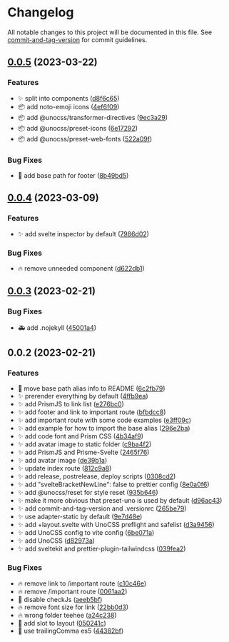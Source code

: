 # Changelog

All notable changes to this project will be documented in this file. See [commit-and-tag-version](https://github.com/absolute-version/commit-and-tag-version) for commit guidelines.

## [0.0.5](https://github.com/henrikvilhelmberglund/sveltekit-unocss-template/compare/v0.0.4...v0.0.5) (2023-03-22)


### Features

* :sparkles: split into components ([d8f6c65](https://github.com/henrikvilhelmberglund/sveltekit-unocss-template/commit/d8f6c659d626a9b223a6cc64e07e08e639331a47))
* :package: add noto-emoji icons ([4ef6f09](https://github.com/henrikvilhelmberglund/sveltekit-unocss-template/commit/4ef6f09483d51b08a0fec41a1380fac942361d61))
* :package: add @unocss/transformer-directives ([9ec3a29](https://github.com/henrikvilhelmberglund/sveltekit-unocss-template/commit/9ec3a29aea80fbabbb7ea87170c1462f1913fc26))
* :package: add @unocss/preset-icons ([6e17292](https://github.com/henrikvilhelmberglund/sveltekit-unocss-template/commit/6e1729204314f31031400eb0173a3d3c817d6f86))
* :package: add @unocss/preset-web-fonts ([522a09f](https://github.com/henrikvilhelmberglund/sveltekit-unocss-template/commit/522a09f9fd8d97a642caa9382a30b9f9d89aa571))


### Bug Fixes

* :bug: add base path for footer ([8b49bd5](https://github.com/henrikvilhelmberglund/sveltekit-unocss-template/commit/8b49bd5279e8a2048f1caee93541fe6ad8516cac))

## [0.0.4](https://github.com/henrikvilhelmberglund/sveltekit-unocss-template/compare/v0.0.3...v0.0.4) (2023-03-09)


### Features

* :sparkles: add svelte inspector by default ([7986d02](https://github.com/henrikvilhelmberglund/sveltekit-unocss-template/commit/7986d026f4f3afe055f3a259edea28f8abfbf03a))


### Bug Fixes

* :fire: remove unneeded component ([d622db1](https://github.com/henrikvilhelmberglund/sveltekit-unocss-template/commit/d622db1ac00d44b996cc2c2423df55d86bf113fe))

## [0.0.3](https://github.com/henrikvilhelmberglund/sveltekit-unocss-template/compare/v0.0.2...v0.0.3) (2023-02-21)


### Bug Fixes

* :ambulance: add .nojekyll ([45001a4](https://github.com/henrikvilhelmberglund/sveltekit-unocss-template/commit/45001a41a5c934e8c8b824c830bc1de7ae7e8dad))

## 0.0.2 (2023-02-21)


### Features

* :art: move base path alias info to README ([6c2fb79](https://github.com/henrikvilhelmberglund/sveltekit-unocss-template/commit/6c2fb79bab49a47f5eb648675a164a64b4f579d1))
* :sparkles: prerender everything by default ([4ffb9ea](https://github.com/henrikvilhelmberglund/sveltekit-unocss-template/commit/4ffb9eaeeecac8a024d44f0842ef1c1cb75f8a3c))
* :sparkles: add PrismJS to link list ([e276bc0](https://github.com/henrikvilhelmberglund/sveltekit-unocss-template/commit/e276bc0f2c2eac7dfa5feaad03ca87b907e7bad6))
* :sparkles: add footer and link to important route ([bfbdcc8](https://github.com/henrikvilhelmberglund/sveltekit-unocss-template/commit/bfbdcc8db4a4ede68d3c4809b15a52c1ec2fb0f6))
* :sparkles: add important route with some code examples ([e3ff09c](https://github.com/henrikvilhelmberglund/sveltekit-unocss-template/commit/e3ff09c5c54e973e143f0d6acbfe65abd72f0fe0))
* :sparkles: add example for how to import the base alias ([296e2ba](https://github.com/henrikvilhelmberglund/sveltekit-unocss-template/commit/296e2ba4f8d6d1ff22d2f201c433dc0e0072fe3d))
* :sparkles: add code font and Prism CSS ([4b34af9](https://github.com/henrikvilhelmberglund/sveltekit-unocss-template/commit/4b34af9d55cb1cbd9c4a85eb46cd02c05bdc6ac8))
* :sparkles: add avatar image to static folder ([c9ba4f2](https://github.com/henrikvilhelmberglund/sveltekit-unocss-template/commit/c9ba4f2d738b55284423b5239ef99d7e79656e56))
* :sparkles: add PrismJS and Prisme-Svelte ([2465f76](https://github.com/henrikvilhelmberglund/sveltekit-unocss-template/commit/2465f76707763010510f6a5ee0017e395bcaa121))
* :sparkles: add avatar image ([de39b1a](https://github.com/henrikvilhelmberglund/sveltekit-unocss-template/commit/de39b1a9733d3cda81ea3df317cdf8f9fc58dc6f))
* :sparkles: update index route ([812c9a8](https://github.com/henrikvilhelmberglund/sveltekit-unocss-template/commit/812c9a8d9d50c014ae7c090956745a39943f1224))
* :sparkles: add release, postrelease, deploy scripts ([0308cd2](https://github.com/henrikvilhelmberglund/sveltekit-unocss-template/commit/0308cd26c4940410ddd4097000520df8959f1f0a))
* :sparkles: add "svelteBracketNewLine": false to prettier config ([8e0a0f6](https://github.com/henrikvilhelmberglund/sveltekit-unocss-template/commit/8e0a0f6882c597195e44deaa512eab6b3ffd0ff4))
* :sparkles: add @unocss/reset for style reset ([935b646](https://github.com/henrikvilhelmberglund/sveltekit-unocss-template/commit/935b6464524f69a139c10be601349070c4e83e54))
* :sparkles: make it more obvious that preset-uno is used by default ([d96ac43](https://github.com/henrikvilhelmberglund/sveltekit-unocss-template/commit/d96ac434f0d729c37aacdfaf8fe584dc607304cd))
* :sparkles: add commit-and-tag-version and .versionrc ([265be79](https://github.com/henrikvilhelmberglund/sveltekit-unocss-template/commit/265be79b95b0048066ca198f4d292e83eab64139))
* :sparkles: use adapter-static by default ([9e7d48e](https://github.com/henrikvilhelmberglund/sveltekit-unocss-template/commit/9e7d48e6a1458d153e5bed6d8a2839e303f2eb60))
* :sparkles: add +layout.svelte with UnoCSS preflight and safelist ([d3a9456](https://github.com/henrikvilhelmberglund/sveltekit-unocss-template/commit/d3a945662dbdf268309f5a2b196c7d62fa9e24f7))
* :sparkles: add UnoCSS config to vite config ([6be071a](https://github.com/henrikvilhelmberglund/sveltekit-unocss-template/commit/6be071ac50018fa3364e53db018b1425e47d55cc))
* :sparkles: add UnoCSS ([d82973a](https://github.com/henrikvilhelmberglund/sveltekit-unocss-template/commit/d82973a85e4dd658dae4849080539b6a9e10d86d))
* :sparkles: add sveltekit and prettier-plugin-tailwindcss ([039fea2](https://github.com/henrikvilhelmberglund/sveltekit-unocss-template/commit/039fea2e8628dfa0a12cb81fecc9eea56ce5b9f9))


### Bug Fixes

* :fire: remove link to /important route ([c10c46e](https://github.com/henrikvilhelmberglund/sveltekit-unocss-template/commit/c10c46e78b0c8eedd1943f93cc6bd0db6de9142d))
* :fire: remove /important route ([0061aa2](https://github.com/henrikvilhelmberglund/sveltekit-unocss-template/commit/0061aa2b7182679bb9c818a1195cfee66ed73950))
* :bug: disable checkJs ([aeeb5bf](https://github.com/henrikvilhelmberglund/sveltekit-unocss-template/commit/aeeb5bf5332d4a598c9ae0597e3930c3c7118ec8))
* :fire: remove font size for link ([22bb0d3](https://github.com/henrikvilhelmberglund/sveltekit-unocss-template/commit/22bb0d36559820083a0cc163ca64ae8be70e06e0))
* :fire: wrong folder teehee ([a24c238](https://github.com/henrikvilhelmberglund/sveltekit-unocss-template/commit/a24c2382d92eeffd69c804e16478593e08d4ef2d))
* :bug: add slot to layout ([050241c](https://github.com/henrikvilhelmberglund/sveltekit-unocss-template/commit/050241cfb65e2a6b4d02fad71aa0c88fdbdb0552))
* :lipstick: use trailingComma es5 ([44382bf](https://github.com/henrikvilhelmberglund/sveltekit-unocss-template/commit/44382bf77b3f2aac8e2640cf86ab76095aa05962))
